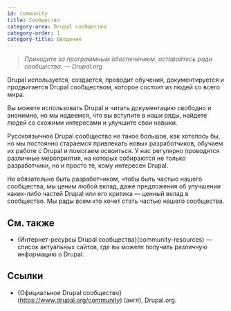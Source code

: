 ```yaml
---
id: community
title: Сообщество
category-area: Drupal сообщество
category-order: 1
category-title: Введение
---
```


> _Приходите за программным обеспечением, оставайтесь ради сообщества._ <cite>— Drupal.org</cite>

Drupal используется, создается, проводит обучения, документируется и продвигается Drupal сообществом, которое состоит из людей со всего мира.

Вы можете использовать Drupal и читать документацию свободно и анонимно, но мы надеемся, что вы вступите в наши ряды, найдете людей со схожими интересами и улучшите свои навыки.

Русскоязычное Drupal сообщество не такое большое, как хотелось бы, но мы постоянно стараемся привлекать новых разработчиков, обучаем их работе с Drupal и помогаем освоиться. У нас регулярно проводятся различные мероприятия, на которых собираются не только разработчики, но и просто те, кому интересен Drupal. 

Не обязательно быть разработчиком, чтобы быть частью нашего сообщества, мы ценим любой вклад, даже предложения об улучшении каких-либо частей Drupal или его критика — ценный вклад в сообщество. Мы рады всем кто хочет стать частью нашего сообщества.

## См. также

- {Интернет-ресурсы Drupal сообщества}(community-resources) — список актуальных сайтов, где вы можете получить различную информацию о Drupal.

## Ссылки

- {Официальное Drupal сообщество}(https://www.drupal.org/community) (англ), Drupal.org.
